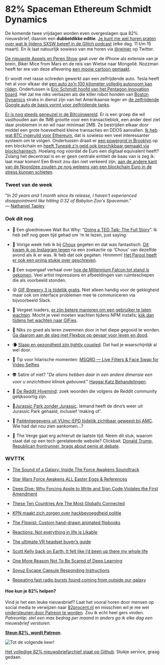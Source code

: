# 82% Spaceman Ethereum Schmidt Dynamics

De komende twee vrijdagen worden even overgeslagen qua 82% nieuwsbrief, daarom een **dubbeldikke editie**. [Je kunt me wel horen praten over wat ik tijdens SXSW beleef in de Glitch podcast](http://www.glitch.show) (elke dag, 11 t/m 15 maart). En ik laat natuurlijk sowieso van me horen via [@reinier](https://twitter.com/reinier) op Twitter. 

[De nieuwste Appels en Peren Show](http://appelsenperenshow.nl/aflevering/2016/3/1/123-biker-lizard-brains-from-eeuwige-ether-cortex-krentekakkers) gaat over de iPhone als extensie van je brein, Biker Mice from Mars en de reis van Wietse naar Mongolië. Nozzman heeft ter ere van deze aflevering [een mooie cartoon gemaakt](https://twitter.com/nozzman/status/705036655359561728).

Er wordt met rasse schreden gewerkt aan een zelfrijdende auto. Tesla heeft het al voor elkaar dat [een auto zo’n 100 kilometer volledig autonoom kan rijden](http://www.fool.com/investing/general/2016/02/27/tesla-drives-itself-61-miles-were-closer-to-autono.aspx). Ondertussen is [Eric Schmidt hoofd van het Pentagon innovation board](http://www.reuters.com/article/us-usa-military-innovation-idUSKCN0W421V). Het zal me niks verbazen als die killer robot honden van [Boston Dynamics](http://www.bostondynamics.com) straks in dienst zijn van het Amerikaanse leger en [de zelfrijdende Google auto de basis vormt voor zelfrijdende tanks](https://www.google.com/selfdrivingcar/).

[Er is nog steeds geneuzel in de Bitcoinwereld](http://www.theverge.com/2016/3/2/11146584/bitcoin-core-classic-debate-transaction-limit-crisis). Er is een groep die wil vasthouden aan de 1MB grootte voor een transactieblok, een ander deel ziet daar problemen in en wil naar minimaal 2MB. Ze bestrijden elkaar door middel een grote hoeveelheid kleine transacties en DDOS aanvallen. [Ik heb wat BTC ingeruild voor Ethereum](https://www.ethereum.org), dat is sowieso een veel interessanter systeem om te volgen. Ondertussen draait er [een powergrid in Brooklyn](https://www.newscientist.com/article/2079334-blockchain-based-microgrid-gives-power-to-consumers-in-new-york/) op een blockchain en [heeft Tunesië z’n geld ook beschikbaar gemaakt via blockchaintech](http://futurism.com/tunisia-puts-nations-currency-blockchain/). Hoelang nog voordat de Euro een digitaal equivalent heeft? Zolang het decentraal is en er geen centrale entiteit de baas van is zeg ik: laat maar komen! Een Brexit zou dan niet verkeerd zijn, [aan de andere kant van de Noordzee zouden ze nog weleens van een blockchain Euro in de stress kunnen schieten](https://www.bright.nl/bright-business/centrale-bank-engeland-blockchain-bedreiging-voor-banken).

### Tweet van de week

“*In 20 years and 1 month since its release, I haven't experienced disappointment like hitting 0:32 of Babylon Zoo's Spaceman*.”   
— [Nathaniel Tapley](https://twitter.com/Natt/status/704371551706214400)

### Ook dit nog

- 🤗 Een gloednieuwe Wait But Why: “[Doing a  TED Talk: The Full Story](http://waitbutwhy.com/2016/03/doing-a-ted-talk-the-full-story.html)”. Ik heb zelf nog geen tijd gehad om ‘m te lezen, just saying.

- 🍲 Vorige week heb ik bij [Choux](http://choux.nl) gegeten en dat was fantastisch. [Dit kwam ik op Instagram tegen](https://www.instagram.com/p/BCSNKcAnBiz/) na een zoekactie op 'Choux' van dezelfde avond als ik er was. Ik heb dat ook gegeten. Hmmmm! [Het Parool heeft er ook een prima stukje over geschreven](http://www.parool.nl/parool/nl/14631/PROEFWERK/article/detail/4123465/2015/08/18/Choux-9.dhtml).

- 🚀 Een supergaaf verhaal over [hoe de Millennium Falcon tot stand is gekomen](http://kitbashed.com/blog/a-complete-history-of-the-millennium-falcon). Veel artist impressions en afbeeldingen van ruimteschepen die als voorbeeld stonden.

- 😝 [GIF Brewery 3 is tijdelijk gratis](http://www.onemorething.nl/2016/03/gif-brewery-3-zwitsers-zakmes-voor-gifjes-tijdelijk-gratis/). Niet alleen handig voor de gekkigheid maar ook om interface problemen mee te communiceren via bijvoorbeeld Slack.

- 🐌 Vergeet loaders, [er zijn betere manieren om een gebruiker te laten wachten](https://medium.com/ux-planet/how-to-make-users-think-your-app-loads-faster-24052fe307bf#.b3z2snwbq). Mocht je veel moeten wachten tijdens NPM installs; [kijk dan tijdens het wachten naar GIFjes](https://github.com/vdemedes/gifi).

- 🤔 Niks zo goed als leren zwemmen door in het diepe gegooid te worden. [Ga daarom aan de slag met Flexbox op gevaar voor leven en dood](http://www.flexboxdefense.com/).

- 🌘 [Slaap en gezondheid zijn tightly coupled](https://www.weforum.org/agenda/2015/11/how-sleep-and-mental-health-are-linked-in-the-brain/). Dat had je waarschijnlijk al wel door.

- 📸 Tip voor hilarische momenten: [MSQRD — Live Filters & Face Swap for Video Selfies](https://itunes.apple.com/us/app/msqrd-live-filters-for-video/id1065249424?mt=8)

- 👽 Satire of niet? "*De aliens hebben daar in een andere dimensie een voor u onzichtbare kliniek gebouwd*." [Haggai Katz Behandelingen](http://www.haggaikatz.nl/Behandellingen%2D1.html).

- 🐝 [De Reddit Hivemind](https://sense2vec.spacy.io/?natural_language_processing%7CNOUN): zoek woorden die volgens de Reddit community gelijksoortig zijn. 

- 🐓[Jurassic Park zonder Jurassic](http://laughingsquid.com/jurassic-park-without-any-dinosaurs/). Iemand heeft de dino’s weer uit Jurassic Park gehaald, inclusief ‘making of’. 

- 🏥 [Patiëntgegevens uit VUmc-EPD tijdelijk zichtbaar geweest bij AMC](http://www.medicalfacts.nl/2016/03/02/patientgegevens-uit-vumc-epd-tijdelijk-zichtbaar-geweest-bij-amc/). Wie had dat nou zien aankomen…?

- 🍆 The Verge gaat erg achteruit de laatste tijd. Neem dit stuk, waarom staat dat op een tech gerelateerde website? Clickbait. [Donald Trump, Republican frontrunner, brags about penis at debate](http://www.theverge.com/tldr/2016/3/3/11158742/donald-trump-debate).

### WVTTK

- [The Sound of a Galaxy: Inside The Force Awakens Soundtrack](https://www.youtube.com/watch?v=5cPvY17ZdFM)

- [Star Wars Force Awakens ALL Easter Eggs & References](https://www.youtube.com/watch?v=DglBQf3U5Xs)

- [Deep Dive: Why Forcing Apple to Write and Sign Code Violates the First Amendment](https://www.eff.org/deeplinks/2016/03/deep-dive-why-forcing-apple-write-and-sign-code-violates-first-amendment)

- [These Ten Countries Are The Most Globally Connected](http://www.bloomberg.com/news/articles/2016-02-25/these-ten-countries-are-the-most-globally-connected)

- [KPN maakt zich zorgen over hackbevoegdheid politie](http://www.volkskrant.nl/economie/kpn-maakt-zich-zorgen-over-hackbevoegdheid-politie~a4252685/)

- [The Flippist: Custom hand-drawn animated flipbooks](http://www.theflippist.com)

- [Reactions: Not everything in life is Likable](https://medium.com/facebook-design/reactions-not-everything-in-life-is-likable-5c403de72a3f#.kpkb4elkq)

- [The ultimate VR headset buyer’s guide](http://www.theverge.com/a/best-vr-headset-oculus-rift-samsung-gear-htc-vive-virtual-reality)

- [Scott Kelly back on Earth: It felt like I’d been up there my whole life](http://www.theverge.com/2016/3/2/11147530/nasa-scott-kelly-first-interview-post-year-in-space)

- [One More Reason Not To Be Scared of Deep Learning](http://www.lab41.org/one-more-reason-not-to-be-scared-of-deep-learning/)

- [Soyuz Escape Capsule Responding Instructions](http://www.spaceref.com/iss/soyuz/SCLSaB.edit.pdf)

- [Repeating fast radio bursts found coming from outside our galaxy](http://www.theverge.com/2016/3/2/11150586/fast-radio-bursts-repeating-galaxy)

#### Hoe kun je 82% helpen?
Vind je het een leuke nieuwsbrief? Laat het vooral horen door mensen op social media te verwijzen naar [82procent.nl](http://82procent.nl) en misschien wil je me wel [ondersteunen door Patreon te worden](https://www.patreon.com/reinier). Zou ik echt heel gers vinden. _Patreontip: stel een max bedrag per maand in anders ga ik elke dag een nieuwsbrief versturen._

[**Steun 82%, wordt Patreon**](https://www.patreon.com/reinier).

![Tot de volgende keer!](https://media.giphy.com/media/9eZJZfphztuDK/giphy.gif)

[Het volledige 82% nieuwsbriefarchief staat op Github](http://github.com/reinier/82procent-nieuwsbrieven). Stukje service, graag gedaan. 
